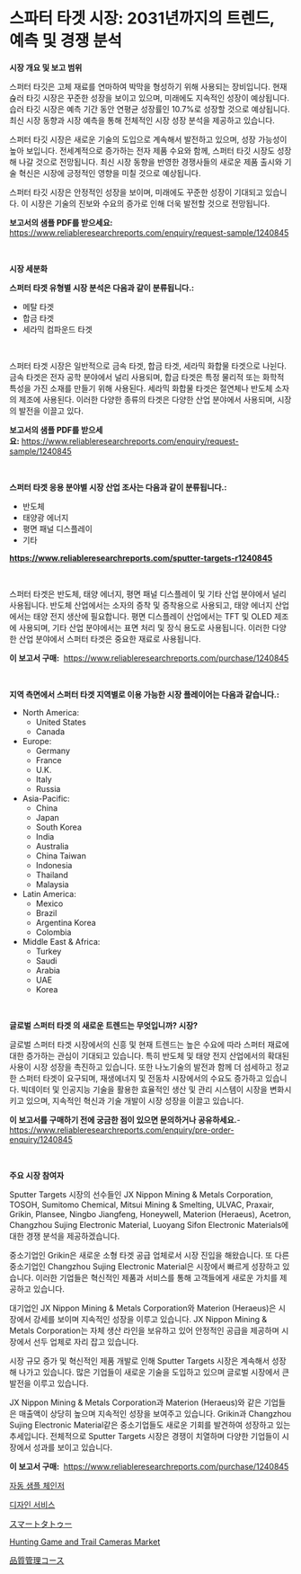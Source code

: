 <p><h1>스파터 타겟 시장: 2031년까지의 트렌드, 예측 및 경쟁 분석</h1></p><p><strong>시장 개요 및 보고 범위</strong></p>
<p><p>스퍼터 타깃은 고체 재료를 연마하여 박막을 형성하기 위해 사용되는 장비입니다. 현재 슍러 타깃 시장은 꾸준한 성장을 보이고 있으며, 미래에도 지속적인 성장이 예상됩니다. 습러 타깃 시장은 예측 기간 동안 연평균 성장률인 10.7%로 성장할 것으로 예상됩니다. 최신 시장 동향과 시장 예측을 통해 전체적인 시장 성장 분석을 제공하고 있습니다. </p><p>스퍼터 타깃 시장은 새로운 기술의 도입으로 계속해서 발전하고 있으며, 성장 가능성이 높아 보입니다. 전세계적으로 증가하는 전자 제품 수요와 함께, 스퍼터 타깃 시장도 성장해 나갈 것으로 전망됩니다. 최신 시장 동향을 반영한 경쟁사들의 새로운 제품 출시와 기술 혁신은 시장에 긍정적인 영향을 미칠 것으로 예상됩니다. </p><p>스퍼터 타깃 시장은 안정적인 성장을 보이며, 미래에도 꾸준한 성장이 기대되고 있습니다. 이 시장은 기술의 진보와 수요의 증가로 인해 더욱 발전할 것으로 전망됩니다.</p></p>
<p><strong>보고서의 샘플 PDF를 받으세요:</strong> <a href="https://www.reliableresearchreports.com/enquiry/request-sample/1240845">https://www.reliableresearchreports.com/enquiry/request-sample/1240845</a></p>
<p>&nbsp;</p>
<p><strong>시장 세분화</strong></p>
<p><strong>스퍼터 타겟 유형별 시장 분석은 다음과 같이 분류됩니다.:</strong></p>
<p><ul><li>메탈 타겟</li><li>합금 타겟</li><li>세라믹 컴파운드 타겟</li></ul></p>
<p>&nbsp;</p>
<p><p>스퍼터 타겟 시장은 일반적으로 금속 타겟, 합금 타겟, 세라믹 화합물 타겟으로 나뉜다. 금속 타겟은 전자 공학 분야에서 널리 사용되며, 합금 타겟은 특정 물리적 또는 화학적 특성을 가진 소재를 만들기 위해 사용된다. 세라믹 화합물 타겟은 절연체나 반도체 소자의 제조에 사용된다. 이러한 다양한 종류의 타겟은 다양한 산업 분야에서 사용되며, 시장의 발전을 이끌고 있다.</p></p>
<p><strong>보고서의 샘플 PDF를 받으세요:</strong>&nbsp;<a href="https://www.reliableresearchreports.com/enquiry/request-sample/1240845">https://www.reliableresearchreports.com/enquiry/request-sample/1240845</a></p>
<p>&nbsp;</p>
<p><strong> 스퍼터 타겟 응용 분야별 시장 산업 조사는 다음과 같이 분류됩니다.:</strong></p>
<p><ul><li>반도체</li><li>태양광 에너지</li><li>평면 패널 디스플레이</li><li>기타</li></ul></p>
<p><strong><a href="https://www.reliableresearchreports.com/sputter-targets-r1240845">https://www.reliableresearchreports.com/sputter-targets-r1240845</a></strong></p>
<p>&nbsp;</p>
<p><p>스퍼터 타겟은 반도체, 태양 에너지, 평면 패널 디스플레이 및 기타 산업 분야에서 널리 사용됩니다. 반도체 산업에서는 소자의 증착 및 증착용으로 사용되고, 태양 에너지 산업에서는 태양 전지 생산에 필요합니다. 평면 디스플레이 산업에서는 TFT 및 OLED 제조에 사용되며, 기타 산업 분야에서는 표면 처리 및 장식 용도로 사용됩니다. 이러한 다양한 산업 분야에서 스퍼터 타겟은 중요한 재료로 사용됩니다.</p></p>
<p><strong>이 보고서 구매:</strong>&nbsp; <a href="https://www.reliableresearchreports.com/purchase/1240845">https://www.reliableresearchreports.com/purchase/1240845</a></p>
<p>&nbsp;</p>
<p><strong>지역 측면에서 스퍼터 타겟 지역별로 이용 가능한 시장 플레이어는 다음과 같습니다.:</strong></p>
<p><ul>
    <li>
        North America:
        <ul>
            <li>United States</li>
            <li>Canada</li>
        </ul>
    </li>
    <li>
        Europe:
        <ul>
            <li>Germany</li>
            <li>France</li>
            <li>U.K.</li>
            <li>Italy</li>
            <li>Russia</li>
        </ul>
    </li>
    <li>
        Asia-Pacific:
        <ul>
            <li>China</li>
            <li>Japan</li>
            <li>South Korea</li>
            <li>India</li>
            <li>Australia</li>
            <li>China Taiwan</li>
            <li>Indonesia</li>
            <li>Thailand</li>
            <li>Malaysia</li>
        </ul>
    </li>
    <li>
        Latin America:
        <ul>
            <li>Mexico</li>
            <li>Brazil</li>
            <li>Argentina Korea</li>
            <li>Colombia</li>
        </ul>
    </li>
    <li>
        Middle East & Africa:
        <ul>
            <li>Turkey</li>
            <li>Saudi</li>
            <li>Arabia</li>
            <li>UAE</li>
            <li>Korea</li>
        </ul>
    </li>
    </ul></p>
<p>&nbsp;</p>
<p><strong>글로벌 스퍼터 타겟 의 새로운 트렌드는 무엇입니까? 시장?</strong></p>
<p><p>글로벌 스퍼터 타겟 시장에서의 신흥 및 현재 트렌드는 높은 수요에 따라 스퍼터 재료에 대한 증가하는 관심이 기대되고 있습니다. 특히 반도체 및 태양 전지 산업에서의 확대된 사용이 시장 성장을 촉진하고 있습니다. 또한 나노기술의 발전과 함께 더 섬세하고 정교한 스퍼터 타겟이 요구되며, 재생에너지 및 전동차 시장에서의 수요도 증가하고 있습니다. 빅데이터 및 인공지능 기술을 활용한 효율적인 생산 및 관리 시스템이 시장을 변화시키고 있으며, 지속적인 혁신과 기술 개발이 시장 성장을 이끌고 있습니다.</p></p>
<p><strong>이 보고서를 구매하기 전에 궁금한 점이 있으면 문의하거나 공유하세요.</strong>- <a href="https://www.reliableresearchreports.com/enquiry/pre-order-enquiry/1240845">https://www.reliableresearchreports.com/enquiry/pre-order-enquiry/1240845</a></p>
<p>&nbsp;</p>
<p><strong>주요 시장 참여자</strong></p>
<p><p>Sputter Targets 시장의 선수들인 JX Nippon Mining & Metals Corporation, TOSOH, Sumitomo Chemical, Mitsui Mining & Smelting, ULVAC, Praxair, Grikin, Plansee, Ningbo Jiangfeng, Honeywell, Materion (Heraeus), Acetron, Changzhou Sujing Electronic Material, Luoyang Sifon Electronic Materials에 대한 경쟁 분석을 제공하겠습니다.</p><p>중소기업인 Grikin은 새로운 소형 타겟 공급 업체로서 시장 진입을 해왔습니다. 또 다른 중소기업인 Changzhou Sujing Electronic Material은 시장에서 빠르게 성장하고 있습니다. 이러한 기업들은 혁신적인 제품과 서비스를 통해 고객들에게 새로운 가치를 제공하고 있습니다.</p><p>대기업인 JX Nippon Mining & Metals Corporation와 Materion (Heraeus)은 시장에서 강세를 보이며 지속적인 성장을 이루고 있습니다. JX Nippon Mining & Metals Corporation는 자체 생산 라인을 보유하고 있어 안정적인 공급을 제공하며 시장에서 선두 업체로 자리 잡고 있습니다.</p><p>시장 규모 증가 및 혁신적인 제품 개발로 인해 Sputter Targets 시장은 계속해서 성장해 나가고 있습니다. 많은 기업들이 새로운 기술을 도입하고 있으며 글로벌 시장에서 큰 발전을 이루고 있습니다.</p><p>JX Nippon Mining & Metals Corporation과 Materion (Heraeus)와 같은 기업들은 매출액이 상당히 높으며 지속적인 성장을 보여주고 있습니다. Grikin과 Changzhou Sujing Electronic Material같은 중소기업들도 새로운 기회를 발견하여 성장하고 있는 추세입니다. 전체적으로 Sputter Targets 시장은 경쟁이 치열하며 다양한 기업들이 시장에서 성과를 보이고 있습니다.</p></p>
<p><strong>이 보고서 구매:</strong>&nbsp;&nbsp;<a href="https://www.reliableresearchreports.com/purchase/1240845">https://www.reliableresearchreports.com/purchase/1240845</a></p>
<p><p><a href="https://github.com/rcabello548/Market-Research-Report-List-1/blob/main/212039066959.md">자동 샘플 체인저</a></p><p><a href="https://github.com/KellyLyncyh543964/Market-Research-Report-List-1/blob/main/242984966957.md">디자인 서비스</a></p><p><a href="https://github.com/DanykaKilback/Market-Research-Report-List-1/blob/main/238567169189.md">スマートタトゥー</a></p><p><a href="https://issuu.com/reportprime-2/docs/hunting-game-and-trail-cameras-market-size-2030.pp">Hunting Game and Trail Cameras Market</a></p><p><a href="https://github.com/mohamedbakry57/Market-Research-Report-List-3/blob/main/700869769190.md">品質管理コース</a></p></p>